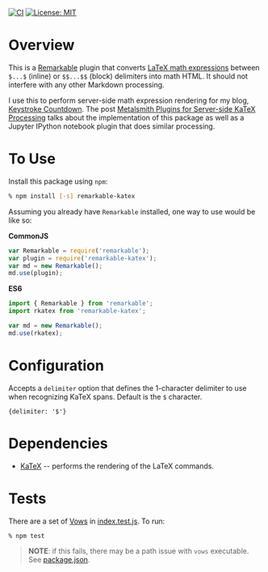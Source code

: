[![CI](https://github.com/bradhowes/remarkable-katex/workflows/CI/badge.svg)](https://github.com/bradhowes/remarkable-katex)
[![License: MIT](https://img.shields.io/badge/License-MIT-A31F34.svg)](https://opensource.org/licenses/MIT)

# Overview

This is a [Remarkable](https://github.com/jonschlinkert/remarkable) plugin that converts
[LaTeX math expressions](http://web.ift.uib.no/Teori/KURS/WRK/TeX/symALL.html) between `$...$` (inline) or
`$$...$$` (block) delimiters into math HTML. It should not interfere with any other Markdown processing.

I use this to perform server-side math expression rendering for my blog, [Keystroke
Countdown](https://keystrokecountdown.com). The post 
[Metalsmith Plugins for Server-side KaTeX Processing](https://keystrokecountdown.com/articles/metalsmith2/index.html)
talks about the implementation of this package as well as a Jupyter IPython notebook plugin that does 
similar processing.

# To Use

Install this package using `npm`:

```bash
% npm install [-s] remarkable-katex
```

Assuming you already have `Remarkable` installed, one way to use would be like so:

**CommonJS**
```javascript
var Remarkable = require('remarkable');
var plugin = require('remarkable-katex');
var md = new Remarkable();
md.use(plugin);
```

**ES6**
```javascript
import { Remarkable } from 'remarkable';
import rkatex from 'remarkable-katex';

var md = new Remarkable();
md.use(rkatex);
```

# Configuration

Accepts a `delimiter` option that defines the 1-character delimiter to use when recognizing KaTeX spans. Default
is the `$` character.

```
{delimiter: '$'}
```

# Dependencies

* [KaTeX](https://github.com/Khan/KaTeX) -- performs the rendering of the LaTeX commands.

# Tests

There are a set of [Vows](http://vowsjs.org) in [index.test.js](index.test.js). To run:

```bash
% npm test
```

> **NOTE**: if this fails, there may be a path issue with `vows` executable. See [package.json](package.json).
